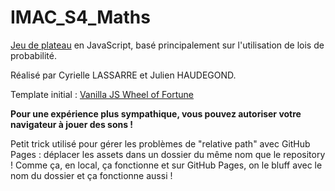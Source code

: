 # IMAC_S4_Maths

[Jeu de plateau](https://julien-haudegond.github.io/IMAC_S4_Maths/) en JavaScript, basé principalement sur l'utilisation de lois de probabilité.

Réalisé par Cyrielle LASSARRE et Julien HAUDEGOND.

Template initial : [Vanilla JS Wheel of Fortune](https://github.com/weibenfalk/vanilla-js-wheel-of-fortune)

**Pour une expérience plus sympathique, vous pouvez autoriser votre navigateur à jouer des sons !**

Petit trick utilisé pour gérer les problèmes de "relative path" avec GitHub Pages : déplacer les assets dans un dossier du même nom que le repository ! Comme ça, en local, ça fonctionne et sur GitHub Pages, on le bluff avec le nom du dossier et ça fonctionne aussi !